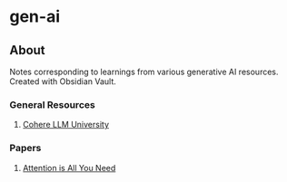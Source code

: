 # gen-ai

## About
Notes corresponding to learnings from various generative AI resources. Created with Obsidian Vault.
### General Resources
1. [Cohere LLM University](https://cohere.com/llmu)

### Papers
1. [Attention is All You Need](http://arxiv.org/pdf/1706.03762)
